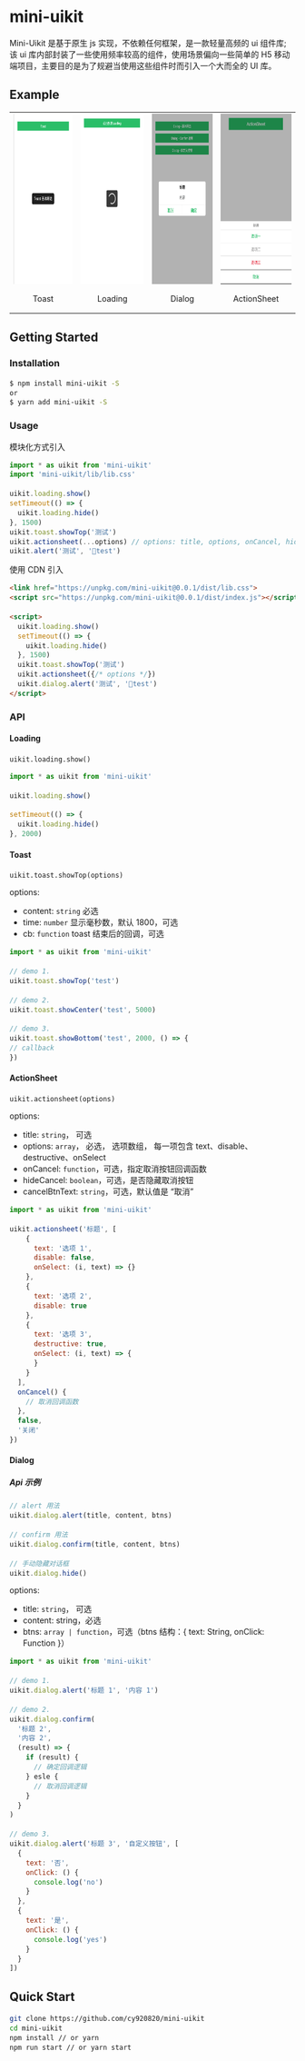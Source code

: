 # mini-uikit

Mini-Uikit 是基于原生 js 实现，不依赖任何框架，是一款轻量高频的 ui 组件库; 该 ui 库内部封装了一些使用频率较高的组件，使用场景偏向一些简单的 H5 移动端项目，主要目的是为了规避当使用这些组件时而引入一个大而全的 UI 库。

## Example

<table>
  <tbody>
    <tr>
      <td>
        <img height="300" src="./screenshots/Toast.jpg">
        <p align="center">Toast</p>
      </td>
      <td>
        <img height="300" src="./screenshots/Loading.jpg">
        <p align="center">Loading</p>
      </td>
      <td>
        <img height="300" src="./screenshots/Dialog.jpg">
        <p align="center">Dialog</p>
      </td>
      <td>
        <img height="300" src="./screenshots/ActionSheet.jpg">
        <p align="center">ActionSheet</p>
      </td>
    </tr>
  </tbody>
</table>

## Getting Started

### Installation

```bash
$ npm install mini-uikit -S
or
$ yarn add mini-uikit -S

```

### Usage

模块化方式引入

```js
import * as uikit from 'mini-uikit'
import 'mini-uikit/lib/lib.css'

uikit.loading.show()
setTimeout(() => {
  uikit.loading.hide()
}, 1500)
uikit.toast.showTop('测试')
uikit.actionsheet(...options) // options: title, options, onCancel, hideCancel, cancelBtnText
uikit.alert('测试', 'test')

```

使用 CDN 引入

```html
<link href="https://unpkg.com/mini-uikit@0.0.1/dist/lib.css">
<script src="https://unpkg.com/mini-uikit@0.0.1/dist/index.js"></script>

<script>
  uikit.loading.show()
  setTimeout(() => {
    uikit.loading.hide()
  }, 1500)
  uikit.toast.showTop('测试')
  uikit.actionsheet({/* options */})
  uikit.dialog.alert('测试', 'test')
</script>
```

### API

#### Loading

`uikit.loading.show()`

```js
import * as uikit from 'mini-uikit'

uikit.loading.show()

setTimeout(() => {
  uikit.loading.hide()
}, 2000)
```

#### Toast

`uikit.toast.showTop(options)`

options:

- content: `string` 必选
- time: `number` 显示毫秒数，默认 1800，可选
- cb: `function` toast 结束后的回调，可选

```js
import * as uikit from 'mini-uikit'

// demo 1.
uikit.toast.showTop('test')

// demo 2.
uikit.toast.showCenter('test', 5000)

// demo 3.
uikit.toast.showBottom('test', 2000, () => {
// callback
})
```

#### ActionSheet

`uikit.actionsheet(options)`

options:

- title: `string`， 可选
- options: `array`， 必选， 选项数组， 每一项包含 text、disable、destructive、onSelect
- onCancel: `function`，可选，指定取消按钮回调函数
- hideCancel: `boolean`，可选，是否隐藏取消按钮
- cancelBtnText: `string`，可选，默认值是 “取消”

```js
import * as uikit from 'mini-uikit'

uikit.actionsheet('标题', [
    {
      text: '选项 1',
      disable: false,
      onSelect: (i, text) => {}
    },
    {
      text: '选项 2',
      disable: true
    },
    {
      text: '选项 3',
      destructive: true,
      onSelect: (i, text) => {
      }
    }
  ],
  onCancel() {
    // 取消回调函数
  },
  false,
  '关闭'
})
```

#### Dialog

##### Api 示例

```js
// alert 用法
uikit.dialog.alert(title, content, btns)

// confirm 用法
uikit.dialog.confirm(title, content, btns)

// 手动隐藏对话框
uikit.dialog.hide()

```

options:

- title: `string`， 可选
- content: string，必选
- btns: `array | function`，可选（btns 结构：{ text: String, onClick: Function }）

```js
import * as uikit from 'mini-uikit'

// demo 1.
uikit.dialog.alert('标题 1', '内容 1')

// demo 2.
uikit.dialog.confirm(
  '标题 2',
  '内容 2',
  (result) => {
    if (result) {
      // 确定回调逻辑
    } esle {
      // 取消回调逻辑
    }
  }
)

// demo 3.
uikit.dialog.alert('标题 3', '自定义按钮', [
  {
    text: '否',
    onClick: () {
      console.log('no')
    }
  },
  {
    text: '是',
    onClick: () {
      console.log('yes')
    }
  }
])

```

## Quick Start

```bash
git clone https://github.com/cy920820/mini-uikit
cd mini-uikit
npm install // or yarn
npm run start // or yarn start
```
